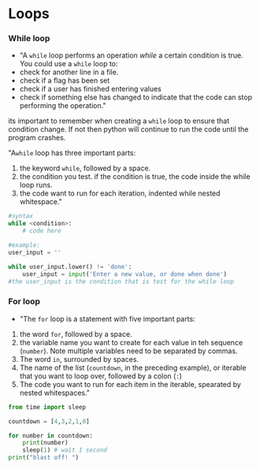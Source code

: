 # Loops

### While loop

- "A `while` loop performs an operation *while* a certain condition is true. You could use a `while` loop to:
- check for another line in a file.
- check if a flag has been set
- check if a user has finished entering values
- check if something else has changed to indicate that the code can stop performing the operation."

its important to remember when creating a `while` loop to ensure that condition change. If not then python will continue to run the code until the program crashes.

"A`while` loop has three important parts:
1. the keyword `while`, followed by a space.
2. the condition you test. if the condition is true, the code inside the while loop runs.
3. the code want to run for each iteration, indented while nested whitespace."

```python
#syntax
while <condition>:
    # code here

#example:
user_input = ''

while user_input.lower() != 'done':
    user_input = input('Enter a new value, or done when done')
#the user_input is the condition that is test for the while loop
```
### For loop

- "The `for` loop is a statement with five important parts:
1. the word `for`, followed by a space.
2. the variable name you want to create for each value in teh sequence (`number`). Note multiple variables need to be separated by commas.
3. The word `in`, surrounded by spaces.
4. The name of the list (`countdown`, in the preceding example), or iterable that you want to loop over, followed by a colon (`:`)
5. The code you want to run for each item in the iterable, spearated by nested whitespaces."

```python
from time import sleep

countdown = [4,3,2,1,0]

for number in countdown:
    print(number)
    sleep(1) # wait 1 second
print("blast off! ")
```